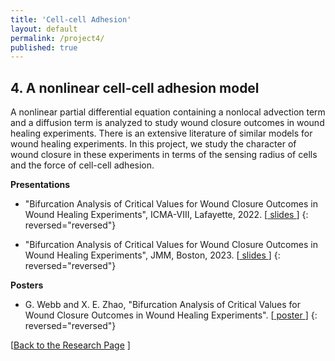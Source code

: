 ```yaml
---
title: 'Cell-cell Adhesion'
layout: default
permalink: /project4/
published: true
---
```



## 4. A nonlinear cell-cell adhesion model

A nonlinear partial differential equation containing a nonlocal advection term and a diffusion term is analyzed to study wound closure outcomes in wound healing experiments. There is an extensive literature of similar models for wound healing experiments. In this project, we study the character of wound closure in these experiments in terms of the sensing radius of cells and the force of cell-cell adhesion. 

<b>Presentations</b>

* "Bifurcation Analysis of Critical Values for Wound Closure Outcomes in Wound Healing Experiments", ICMA-VIII, Lafayette, 2022. [[ slides ](https://drive.google.com/file/d/1e-fTuXtvOZsT7SisbGjAoZpe8rwUTi0t/view?usp=sharing)]
{: reversed="reversed"}

* "Bifurcation Analysis of Critical Values for Wound Closure Outcomes in Wound Healing Experiments", JMM, Boston, 2023. [[ slides ](https://drive.google.com/file/d/1H5cg9Hhk_OGfIxlVQOjxA_UwperGpBFe/view?usp=sharing)]
{: reversed="reversed"}

<b>Posters</b>

* G. Webb and X. E. Zhao, "Bifurcation Analysis of Critical Values for Wound Closure Outcomes in Wound Healing Experiments". [[ poster ](https://drive.google.com/file/d/1-zAy2c2-1LoJ6ZnUzD3ktGPXwTQZTTew/view?usp=sharing)]
{: reversed="reversed"}

[<a href="{{site.baseurl}}/research">Back to the Research Page</a> ]
